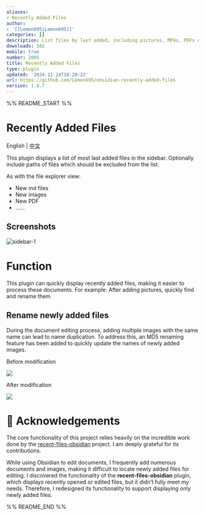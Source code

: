 ```yaml
---
aliases:
- Recently Added Files
author:
- '[[Lemon695|Lemon695]]'
categories: []
description: List files by last added, including pictures, MP4s, PDFs etc.
downloads: 102
mobile: true
number: 2005
title: Recently Added Files
type: plugin
updated: '2024-11-24T18:20:22'
url: https://github.com/Lemon695/obsidian-recently-added-files
version: 1.0.7
---
```


%% README_START %%

# Recently Added Files

English | [中文](./README.zh-cn.md)

This plugin displays a list of most last added files in the sidebar. Optionally include paths of files which should be excluded from the list.

As with the file explorer view:
- New md files
- New images
- New PDF
- ......

## Screenshots

![sidebar-1](https://raw.githubusercontent.com/Lemon695/obsidian-recently-added-files/HEAD/resources/screenshots/sidebar-1.png)


# Function

This plugin can quickly display recently added files, making it easier to process these documents.
For example: After adding pictures, quickly find and rename them

## Rename newly added files

During the document editing process, adding multiple images with the same name can lead to name duplication. To address this, an MD5 renaming feature has been added to quickly update the names of newly added images.

Before modification

![](https://raw.githubusercontent.com/Lemon695/obsidian-recently-added-files/HEAD/resources/screenshots/img-IUASUDF-98234723894-001.png)

After modification

![](https://raw.githubusercontent.com/Lemon695/obsidian-recently-added-files/HEAD/resources/screenshots/img-IUASUDF-98234723894-002.png)


# 🙏 Acknowledgements

The core functionality of this project relies heavily on the incredible work done by the [recent-files-obsidian](https://github.com/tgrosinger/recent-files-obsidian) project. I am deeply grateful for its contributions.

While using Obsidian to edit documents, I frequently add numerous documents and images, making it difficult to locate newly added files for editing. I discovered the functionality of the **recent-files-obsidian** plugin, which displays recently opened or edited files, but it didn’t fully meet my needs. Therefore, I redesigned its functionality to support displaying only newly added files.


%% README_END %%